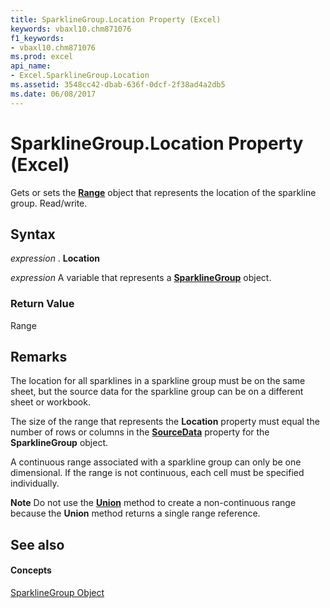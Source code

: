 ```yaml
---
title: SparklineGroup.Location Property (Excel)
keywords: vbaxl10.chm871076
f1_keywords:
- vbaxl10.chm871076
ms.prod: excel
api_name:
- Excel.SparklineGroup.Location
ms.assetid: 3548cc42-dbab-636f-0dcf-2f38ad4a2db5
ms.date: 06/08/2017
---
```



# SparklineGroup.Location Property (Excel)

Gets or sets the **[Range](range-object-excel.md)** object that represents the location of the sparkline group. Read/write.


## Syntax

 _expression_ . **Location**

 _expression_ A variable that represents a **[SparklineGroup](sparklinegroup-object-excel.md)** object.


### Return Value

Range


## Remarks

The location for all sparklines in a sparkline group must be on the same sheet, but the source data for the sparkline group can be on a different sheet or workbook.

The size of the range that represents the **Location** property must equal the number of rows or columns in the **[SourceData](sparklinegroup-sourcedata-property-excel.md)** property for the **SparklineGroup** object.

A continuous range associated with a sparkline group can only be one dimensional. If the range is not continuous, each cell must be specified individually.


 **Note**  Do not use the **[Union](application-union-method-excel.md)** method to create a non-continuous range because the **Union** method returns a single range reference.


## See also


#### Concepts


[SparklineGroup Object](sparklinegroup-object-excel.md)

